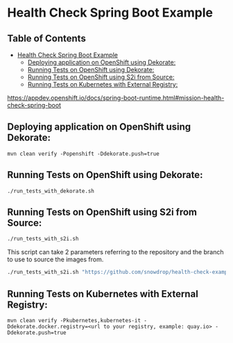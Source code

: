 # Health Check Spring Boot Example

## Table of Contents

* [Health Check Spring Boot Example](#health-check-spring-boot-example)
    * [Deploying application on OpenShift using Dekorate:](#deploying-application-on-openshift-using-dekorate)
    * [Running Tests on OpenShift using Dekorate:](#running-tests-on-openshift-using-dekorate)
    * [Running Tests on OpenShift using S2i from Source:](#running-tests-on-openshift-using-s2i-from-source)
    * [Running Tests on Kubernetes with External Registry:](#running-tests-on-kubernetes-with-external-registry)


https://appdev.openshift.io/docs/spring-boot-runtime.html#mission-health-check-spring-boot

## Deploying application on OpenShift using Dekorate:

```
mvn clean verify -Popenshift -Ddekorate.push=true
```

## Running Tests on OpenShift using Dekorate:

```
./run_tests_with_dekorate.sh
```

## Running Tests on OpenShift using S2i from Source:

```bash
./run_tests_with_s2i.sh
```

This script can take 2 parameters referring to the repository and the branch to use to source the images from.

```bash
./run_tests_with_s2i.sh "https://github.com/snowdrop/health-check-example" branch-to-test
```

## Running Tests on Kubernetes with External Registry:

```
mvn clean verify -Pkubernetes,kubernetes-it -Ddekorate.docker.registry=<url to your registry, example: quay.io> -Ddekorate.push=true
```
